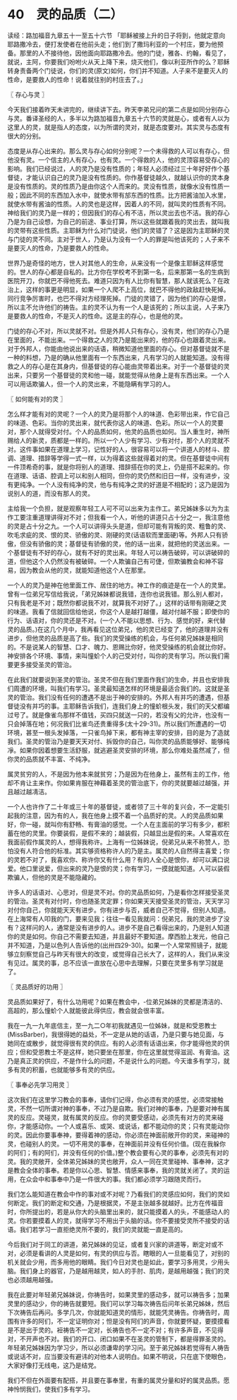 # 40　灵的品质（二）


读经：路加福音九章五十一至五十六节
「耶稣被接上升的日子将到，他就定意向耶路撒冷去，便打发使者在他前头走；他们到了撒玛利亚的一个村庄，要为他预备。那里的人不接待他，因他面向耶路撒冷去。他的门徒，雅各、约翰，看见了，就说，主阿，你要我们吩咐火从天上降下来，烧灭他们，像以利亚所作的么？耶稣转身责备两个门徒说，你们的灵(原文)如何，你们并不知道。人子来不是要灭人的性命，是要救人的性命！说着就往别的村庄去了。」



〖 存心与灵 〗

今天我们接着昨天未讲完的，继续讲下去。昨天李弟兄问的第二点是如同分别存心与灵。番译圣经的人，多半以为路加福音九章五十六节的灵就是心，或者有人以为这里人的灵，就是指人的态度，以为所谓的灵对，就是态度要对。其实灵与态度有很大的分别。

态度是从存心出来的。那么灵与存心如何分别呢？一个未得救的人可以有存心，但他没有灵。一个信主的人有存心，也有灵。一个得救的人，他的灵顶容易受存心的影响。我们已经说过，人的灵乃是没有性质的；年轻人必须经过三十年好好作个基督徒，才能认识自己的灵乃是没有性质的。你作基督徒越久，就越认识你的灵本身是没有性质的。灵的性质乃是由你这个人而来的。灵没有性质，就像水没有性质一般；因此不同的东西加入水中，就使水带有邡东西的性质。比方把酱油加入水里，就使水带有酱油的性质。人的灵也是这样，因着人的不同，就叫灵的性质有不同。神给我们的灵乃是一样的；但因我们的存心有不洁，所以灵出去也不洁。我的存心乃是为自己设想，为自己的前途、事业打算，所以这些就跟着我的灵出去，就叫我的灵带有这些性质。主耶稣为什么对门徒说，他们的灵错了？这是因为主耶稣的灵与门徒的灵不同。主对于世人，乃是认为没有一个人的罪是叫他该死的；人子来不是要灭人的性命，乃是要救人的性命。

世界乃是奇怪的地方，世人对其他人的生命，从来没有一个是像主耶稣这样感觉的。世人的存心都是自私的。比方你在学校考不到第一名，后来那第一名的生病到医院开刀，你就巴不得他死去。难道只因为有人比你有智慧，那人就该死么？在政治上，这样的事更是明显，如果一个人爬不上高位，就巴不得他的政敌赶快死掉。同行竞争厉害时，也巴不得对方经理死掉。门徒的灵错了，因为他们的存心是恨，所以主不允许他们的祷告。主的灵不认为有一个人是该死的；所以主说，人子来乃是要救人的性命，不是灭人的性命。这是主的存心，也是他的灵。

门徒的存心不对，所以灵就不对。但是外邦人只有存心，没有灵，他们的存心乃是在里面的，不能出来。一个得救之人的灵乃是能出来的，他的存心也跟着灵出来。对于外邦人，你能由他说出来的话语，稍微知道他里面的存心。但对基督徒就不是一种的料想，乃是的确从他里面有一个东西出来，凡有学习的人就能知道。没有得救之人的存心是在其身内，但基督徒的存心能由灵带着出来。对于一个基督徒的灵出来，只要另一个基督徒的灵和他一碰，就能觉得从他身上是有东西出来。一个人可以用话欺骗人，但一个人的灵出来，不能隐瞒有学习的人。



〖 如何能有对的灵 〗

怎么样才能有对的灵呢？一个人的灵乃是将那个人的味道、色彩带出来，作它自己的味道、色彩。当你的灵出来，就代表你这人的味道、色彩。所以一个人的灵要对，那个人就得受对付。个人的品质如何，他灵的品质也如何。当人重生时，神所赐给人的新灵，质都是一样的。所以一个人少有学习、少有对付，那个人的灵就不对。这件事如果在道理上学习，记性好的人，很容易可以将一个讲道人的材斗、腔调、道理、措辞等学得一式一样，以为得着这些就得着对的灵。但在基督徒中间有一件顶希奇的事，就是你将别人的道理、措辞搭在你的灵上，仍是搭不起来的。你在道理、话语、腔调上可以和别人相同，但你的灵仍然和旧日一样，没有进步，没有更纯净。一个人没有纯净的灵，他与有纯净之灵的好道是不相配的；这乃是因为说别人的道，而没有那人的灵。

主给我一个负担，就是观察年轻工人可不可以出来为主作工。弟兄姊妹多以为为主作工要注重道理讲得对不对；但我看一个人，听他的讲道只占十分之一，我注意他的灵是占十分之九。一个人可以讲得头头是道，但却可能有背叛的灵、粗鲁的灵、吹毛求疵的灵、恨的灵、骄傲的灵、刚硬的灵(话语软而里面硬)等。外邦人只有骄傲，但没有骄傲的灵；基督徒有骄傲的灵，他的话一出来，就把他的灵送出来。一个基督徒有不好的存心，就有不好的灵出来。年轻人可以祷告破碎，可以讲破碎的道，但他这个人仍然没有被破碎。一个人欺骗自己有可倢，但欺骗教会和神不容易，因为教会从他的灵，就能知道他这个人在那里。

一个人的灵乃是神在他里面工作、居住的地方。神工作的痕迹是在一个人的灵里。曾有一位弟兄写信给我说，「弟兄姊妹都说我错，连你也说我错。那么别人都对，只有我老是不对；既然你都说我不对，就算我不对好了。」这样的话带有刚硬之灵的味道。我看了信就回信给他说，你这个人是越打越僵，越对付越不服；即使你的行为、话语对，你的灵还是不对。(一个人不能以思想、行为、感觉的好，来代替灵的品质。)在这几个月中，我再看见这位弟兄，他的灵已经变了，他的道理并没有进步，但他灵的品质是高了些。我们的灵受操练的机会，与任何弟兄姊妹是相同的。不是说某人的智慧、口才、魄力、恩赐比你好，他灵受操练的机会就比你好。神安排各个环境、事情，来叫憧蚧个人的己受对付，叫你的灵有学习。所以我们需要更多接受圣灵的管治。

在此我们就要说到圣灵的管治。圣灵不但在我们里面作我们的生命，并且也安排我们周遭的环境，叫我们有学习。圣灵最知道怎样的环境是最适合我们的。这就是圣灵的管治。我们没有任何的遭遇不是出于神的安排的。外邦人有并巧的遭遇，但基督徒没有并巧的事。主耶稣告诉我们，连我们身上的憧蚧根头发，我们的天父都编过号了。就是像雀鸟那样不值钱，买四只就送一只的，若没有父的允许，也没有一只会掉落在地；何况我们比雀鸟还贵重得多(太十29-31)。所以我们所遭遇的一切环境，甚至一根头发掉落，一只雀鸟掉下来，都有神主宰的安排，目的是为了造就我们。圣灵的管治乃是要天天对付、拆毁你的自己，叫你灵的品质能够好、能够纯凈。如果你因着想要生活舒服，就逃避圣灵安排的环境，那么你难处虽然减了，但你灵的品质就不丰富、不纯净。

属灵贫穷的人，不是因为他本来就贫穷；乃是因为在他身上，虽然有主的工作，他却不肯让主来作。你如果肯服在神藉着圣灵的管治底下，你的灵就要越过越强，并且越过越凊洁。

一个人也许作了二十年或三十年的基督徒，或者领了三十年的复兴会，不一定能引起我的注意，因为有的人，我在他身上摸不着一个品质好的灵。人的灵品质如果好，你一碰，就叫你有舒畅、有膏油的感觉。一个人在主面前的学习有多少，都积蓄在他的灵里。你要装假，是假不来的；越装假，只越显出是假的来。人常喜欢在我面前假作属灵的人，想得我称许。上海有一位姊妹说，倪弟兄从来不称赞人，恐怕没有人符合他的标准。其实够资格称许人的乃是主。属灵的人自然得主喜爱；你的灵若不对了，我喜欢你、称许你又有什么用？有的人全心是恨你，却可以满口说爱。他口里说爱，但出来的灵乃是恨的灵；你有学习，一摸就能知道。人可以装假欺骗人，但他的灵是不能隐藏的。

许多人的话语对、心思对，但是灵不对。你的灵品质如何，乃是看你怎样接受圣灵的管治。圣灵有对付时，你也随圣灵定罪；你如果天天接受圣灵的管治，天天学习对付你自己，你就能天天有进步。你有进步与否，威者自己不觉得，但别人知道。在上海常有人叩我的门，要来见我；往往一看见我就问：倪弟兄，我的灵进步了没有？这样问的人，通常是没有进步的人。进步不是自己看得出来的，乃是别人知道你的灵是如何。你自己不需要去知道，并且最好不要知道。摩西脸上发光，他自己并不知道，乃是以色列人告诉他的(出卅四29-30)。如果一个人常常照镜子，就能够立刻察觉自己与昨天有很大的改变，或觉得自己长大了，这样的人，我们从来没有见过。属灵的事，总不应该一直放在心思中去理解，只要在灵里多有学习就是了。



〖 灵品质好的功用 〗

灵品质如果好了，有什么功用呢？如果在教会中，-位弟兄姊妹的灵都是清洁的、高超的，那么憧蚧个人就能彼此得供应，教会就会很丰富。

我在一九一九年底信主，至一九二○年初我就遇见一位姊妹，就是和受恩教士(MissBarber)，我很得她的益处，不一定是从她的话语，乃是只要与她见面，与她同在或散步，就觉得很有灵的供应。有的人必须有话语出来，你才能得他灵的供应；但和受恩教士不是这样，她只要坐在那里，你在这里就觉得滋润、有膏油。这乃是真正灵的供应，不是作什么的问题，不是说什么的问题。今天谁多有学习，就多有灵的积蓄，也就能够多有灵的供应。



〖 事奉必先学习用灵 〗

这次我们在这里学习教会的事奉，请你们记得，你必须有灵的感觉，必须常接触灵，不然一切所谓对神的事奉，不过乃是自欺。我们对神的事奉，乃是要对神有属灵的反应。灵碰灵，就有属灵的反应。你的灵要受感动，必须先有对方的灵来碰你，才能感动你。一个人或喜乐、或哭、或说话，都不能动你的灵；只有灵能动你的灵。因此你要事奉神，要得着神的感动，你必须在神面前敞开你的灵，来碰神的灵，也碰别人的灵。一切不用灵的事奉，在神面前并没有任何价值。(现在我躲你的阿们；有的阿们，并没有任何的价值。)整个教会要有心灵的事奉，必须先有对的灵。我的灵敞开，全体弟兄姊妹的灵也敞开，众人一同在灵里碰神、事奉神，这才是教会全体的事奉。若是你以心思、智慧、情感来事奉，我的灵就关闭了。灵的运用，在众会中和事奉中乃是一件很大的事。我们都必须学习跟随灵而行。

我们怎么能知道在教会中作的事对或不对呢？乃看我们的灵感应如何，我们的灵如何断定。我们的断定和交通，乃是根据灵，不是主张越多就越好。比方在传福音时，你所提出的，若是从你大的头脑里出来的，就只能摸着人的头，不能感动人的灵。你若要摸着人的灵，就得学习不用出于头脑的话。你不要接受灵所不接受的话语。我们若学习一直拒绝灵所不要的，我们的灵就能一直是高的。

今后我们对于同工的讲道，弟兄姊妹的见证，或者复兴家的讲道等，断定对或不对，必须是看讲的人灵是如何，有灵的供应与否。瞎眼的人一旦能看见了，对别的机关就会少用，而多用他的眼睛。我们今日对灵也是如此，要学习多用灵，少用头脑。我们身上的器官，乃是越用越灵，如人的手肘、肌肉，是越用越强；我们的灵也必须越用越强。

我在此要对年轻弟兄姊妹说，你祷告时，如果灵里的感动多，就可以祷告多；加果灵里的感动少，你的祷告就要短。我们可以学习每次祷告后问年长弟兄姊妹，然后下次祷告后再问。多学几次，你就能知道灵的情形，就能凭灵祷告。你祷告时，周围有许多的阿们，不一定证明你对；怛是没有阿们的声音，你就要怀疑，要摸摸看是不是出于灵的。裋祷告不一定对，长祷告也不一定不对；有许多声音，不见得对，不开声也不对。我们的开口、闭口如果不在圣灵的管制下，都是得罪圣灵的。年轻弟兄姊妹因为学习少，所以必须谦卑的学习问。至于弟兄姊妹若觉得有人祷告或说话不对，应当要没有避讳的对他本人说明白。如果不明说，只在底下使眼色，大家好像打无线电，这乃是结党。

我们不但在外面要有配搭，并且要在事奉里，有重的属灵分量和好的属灵品质。愿神怜悯我们，使我们多有学习。

